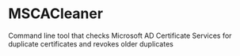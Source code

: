 # MSCACleaner
Command line tool that checks Microsoft AD Certificate Services for duplicate certificates and revokes older duplicates
